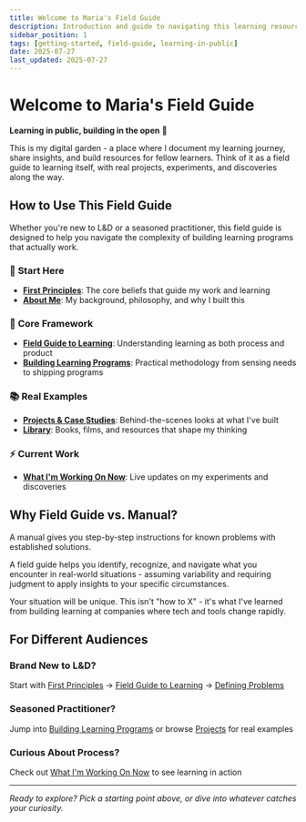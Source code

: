 ```yaml
---
title: Welcome to Maria's Field Guide
description: Introduction and guide to navigating this learning resource
sidebar_position: 1
tags: [getting-started, field-guide, learning-in-public]
date: 2025-07-27
last_updated: 2025-07-27
---
```


# Welcome to Maria's Field Guide

**Learning in public, building in the open** 🌱

This is my digital garden - a place where I document my learning journey, share insights, and build resources for fellow learners. Think of it as a field guide to learning itself, with real projects, experiments, and discoveries along the way.

## How to Use This Field Guide

Whether you're new to L&D or a seasoned practitioner, this field guide is designed to help you navigate the complexity of building learning programs that actually work.

### 🧭 **Start Here**
- **[First Principles](./first-principles)**: The core beliefs that guide my work and learning
- **[About Me](./about-me)**: My background, philosophy, and why I built this

### 🌱 **Core Framework**
- **[Field Guide to Learning](./field-guide/why-field-guide)**: Understanding learning as both process and product
- **[Building Learning Programs](./field-guide/thinking-models-ld)**: Practical methodology from sensing needs to shipping programs

### 📚 **Real Examples**
- **[Projects & Case Studies](./projects/coffee-and-t)**: Behind-the-scenes looks at what I've built
- **[Library](./library)**: Books, films, and resources that shape my thinking

### ⚡ **Current Work**
- **[What I'm Working On Now](/now)**: Live updates on my experiments and discoveries

## Why Field Guide vs. Manual?

A manual gives you step-by-step instructions for known problems with established solutions.

A field guide helps you identify, recognize, and navigate what you encounter in real-world situations - assuming variability and requiring judgment to apply insights to your specific circumstances.

Your situation will be unique. This isn't "how to X" - it's what I've learned from building learning at companies where tech and tools change rapidly.

## For Different Audiences

### **Brand New to L&D?**
Start with [First Principles](./first-principles) → [Field Guide to Learning](./field-guide/thinking-models-learning) → [Defining Problems](./field-guide/phases/defining-framing)

### **Seasoned Practitioner?**
Jump into [Building Learning Programs](./methodology/thinking-models) or browse [Projects](./projects/coffee-and-t) for real examples

### **Curious About Process?**
Check out [What I'm Working On Now](/now) to see learning in action

---

*Ready to explore? Pick a starting point above, or dive into whatever catches your curiosity.*
